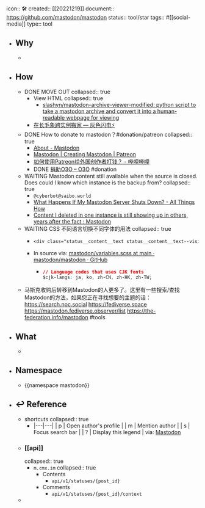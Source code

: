 icon:: 🛠
created:: [[20221219]]
document:: https://github.com/mastodon/mastodon
status:: tool/star
tags:: #[[social-media]]
type:: tool

- ## Why
  -
- ## How
  - DONE MOVE OUT
    collapsed:: true
    - View HTML
      collapsed:: true
      - [slashyn/mastodon-archive-viewer-modified: python script to take a mastodon archive and convert it into a human-readable webpage for viewing](https://github.com/slashyn/mastodon-archive-viewer-modified)
    - [在长毛象跨实例搬家 — 灰色闪电⚡](https://writee.org/hui-se-shan-dian/zai-chang-mao-xiang-kua-shi-li-ban-jia)
  - DONE How to donate to mastodon？#donation/patreon
    collapsed:: true
    - [About - Mastodon](https://mastodon.social/about)
    - [Mastodon | Creating Mastodon | Patreon](https://www.patreon.com/mastodon)
    - [如何使用Patreon给外国创作者打钱？ - 哔哩哔哩](https://www.bilibili.com/read/cv3684028)
    - DONE [捐助O3O – O3O](https://o3o.foundation/donate/) #donation
  - WAITING Mastodon content still available when the source is closed. Does could I know which instance is the backup from?
    collapsed:: true
    - `@cyberbot@saibo.world`
    - [What Happens If My Mastodon Server Shuts Down? - All Things How](https://allthings.how/what-happens-if-my-mastodon-server-shuts-down/)
    - [Content I deleted in one instance is still showing up in others, years after the fact : Mastodon](https://www.reddit.com/r/Mastodon/comments/10mta5v/content_i_deleted_in_one_instance_is_still/)
  - WAITING CSS 不同语言切换不同字体的用法
    collapsed:: true
    - ```css
      <div class="status__content__text status__content__text--visible translate" lang="ja"><p>xxxx</p></div>
      ```
    - In source via: [mastodon/variables.scss at main · mastodon/mastodon · GitHub](https://github.com/mastodon/mastodon/blob/main/app/javascript/styles/mastodon/variables.scss)
      - ```css
        // Language codes that uses CJK fonts
        $cjk-langs: ja, ko, zh-CN, zh-HK, zh-TW;
        ```
  - 马斯克收购后转移到Mastodon的人更多了。这里有一些搜索/查找Mastodon的方法，如果您正在寻找想要的主题的话：
    https://search.noc.social
    https://fediverse.space
    https://mastodon.fediverse.observer/list
    https://the-federation.info/mastodon
    #tools
- ## What
  -
- ## Namespace
  - {{namespace mastodon}}
- ## ↩ Reference
  - shortcuts
    collapsed:: true
    - |---|---|
      | p | Open author's profile |
      | m | Mention author |
      | s | Focus search bar |
      | ? | Display this legend |
      via: [Mastodon](https://mastodon.social/keyboard-shortcuts)
  - ### [[api]]
    collapsed:: true
    - `m.cmx.im`
      collapsed:: true
      - Contents
        - `api/v1/statuses/{post_id}`
      - Comments
        - `api/v1/statuses/{post_id}/context`
  -